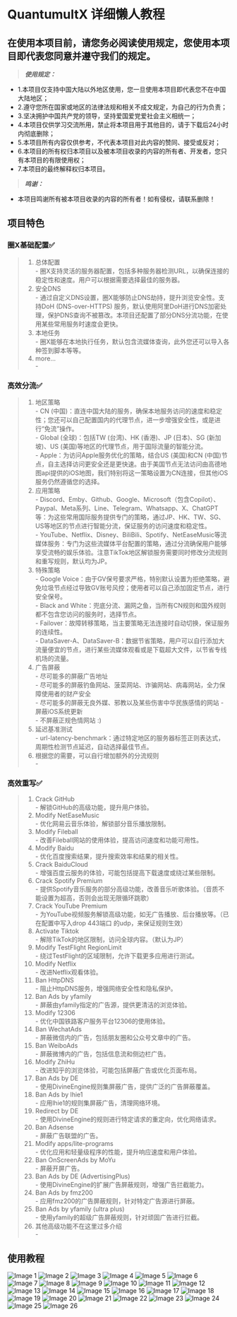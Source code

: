 # QuantumultX 详细懒人教程


## 在使用本项目前，请您务必阅读使用规定，您使用本项目即代表您同意并遵守我们的规定。
> ***使用规定：***
  - 1.本项目仅支持中国大陆以外地区使用，您一旦使用本项目即代表您不在中国大陆地区；
  - 2.遵守您所在国家或地区的法律法规和相关不成文规定，为自己的行为负责；
  - 3.坚决拥护中国共产党的领导，坚持爱国爱党爱社会主义相统一；
  - 4.本项目仅供学习交流所用，禁止将本项目用于其他目的，请于下载后24小时内彻底删除；
  - 5.本项目所有内容仅供参考，不代表本项目对此内容的赞同、接受或反对；
  - 6.本项目的所有权归本项目以及被本项目收录的内容的所有者、开发者，您只有本项目的有限使用权；
  - 7.本项目的最终解释权归本项目。
> ***鸣谢：***
  - 本项目鸣谢所有被本项目收录的内容的所有者！如有侵权，请联系删除！


## 项目特色
### 圈X基础配置✅  
   > 1. 总体配置  
     - 圈X支持灵活的服务器配置，包括多种服务器检测URL，以确保连接的稳定性和速度。用户可以根据需要选择最佳的服务器。  
   > 2. 安全DNS  
     - 通过自定义DNS设置，圈X能够防止DNS劫持，提升浏览安全性。支持DoH (DNS-over-HTTPS) 服务，默认使用阿里DoH进行DNS加密处理，保护DNS查询不被篡改。本项目还配置了部分DNS分流功能，在使用某些常用服务时速度会更快。  
   > 3. 本地任务  
     - 圈X能够在本地执行任务，默认包含流媒体查询，此外您还可以导入各种签到脚本等等。  
   > 4. more...  
     -   

### 高效分流✅  
   > 1. 地区策略  
     - CN (中国)：直连中国大陆的服务，确保本地服务访问的速度和稳定性；您还可以自己配置国内的代理节点，进一步增强安全性，或是进行“免流”操作。  
     - Global (全球)：包括TW (台湾)、HK (香港)、JP (日本)、SG (新加坡)、US (美国)等地区的代理节点，用于国际流量的智能分流。  
     - Apple：为访问Apple服务优化的策略，结合US (美国)和CN (中国)节点，自主选择访问更安全还是更快速。由于美国节点无法访问由高德地图api提供的iOS地图，我们特别将这一策略设置为CN连接，但其他iOS服务仍然遵循您的选择。  
   > 2. 应用策略  
     - Discord、Emby、Github、Google、Microsoft（包含Copilot）、Paypal、Meta系列、Line、Telegram、Whatsapp、X、ChatGPT等：为这些常用国际服务提供专门的策略，通过JP、HK、TW、SG、US等地区的节点进行智能分流，保证服务的访问速度和稳定性。  
     - YouTube、Netflix、Disney、BiliBili、Spotify、NetEaseMusic等流媒体服务：专门为这些流媒体平台配置的策略，通过分流确保用户能够享受流畅的娱乐体验。注意TikTok地区解锁服务需要同时修改分流规则和重写规则，默认均为JP。  
   > 3. 特殊策略  
     - Google Voice：由于GV保号要求严格，特别默认设置为拒绝策略，避免垃圾节点经过导致GV账号风控；使用者可以自己添加固定节点，进行安全保号。  
     - Black and White：兜底分流、漏网之鱼，当所有CN规则和国外规则都不包含您访问的服务时，选择节点。  
     - Failover：故障转移策略，当主要策略无法连接时自动切换，保证服务的连续性。  
     - DataSaver-A、DataSaver-B：数据节省策略，用户可以自行添加大流量便宜的节点，进行某些流媒体观看或是下载超大文件，以节省专线机场的流量。  
   > 4. 广告屏蔽  
     - 尽可能多的屏蔽广告地址  
     - 尽可能多的屏蔽钓鱼网站、菠菜网站、诈骗网站、病毒网站，全力保障使用者的财产安全  
     - 尽可能多的屏蔽无良外媒、邪教以及某些伤害中华民族感情的网站
     - 屏蔽iOS系统更新  
     - 不屏蔽正规色情网站 :)  
   > 6. 延迟基准测试  
     - url-latency-benchmark：通过特定地区的服务器标签正则表达式，周期性检测节点延迟，自动选择最佳节点。  
   > 7. 根据您的需要，可以自行增加额外的分流规则  
     -   

### 高效重写✅  
   > 1. Crack GitHub  
     - 解锁GitHub的高级功能，提升用户体验。  
   > 2. Modify NetEaseMusic  
     - 优化网易云音乐体验，解锁部分音乐播放限制。  
   > 3. Modify Fileball  
     - 改善Fileball网站的使用体验，提高访问速度和功能可用性。  
   > 4. Modify Baidu  
     - 优化百度搜索结果，提升搜索效率和结果的相关性。  
   > 5. Crack BaiduCloud  
     - 增强百度云服务的体验，可能包括提高下载速度或绕过某些限制。  
   > 6. Crack Spotify Premium  
     - 提供Spotify音乐服务的部分高级功能，改善音乐听歌体验。（音质不能设置为超高，否则会出现无限循环跳歌）  
   > 7. Crack YouTube Premium  
     - 为YouTube视频服务解锁高级功能，如无广告播放、后台播放等。（已在配置中写入drop 443端口 的udp，来保证规则生效）  
   > 8. Activate Tiktok  
     - 解除TikTok的地区限制，访问全球内容。（默认为JP）  
   > 9. Modify TestFlight RegionLimit  
     - 绕过TestFlight的区域限制，允许下载更多应用进行测试。  
   > 10. Modify Netflix  
     - 改进Netflix观看体验。  
   > 11. Ban HttpDNS  
     - 阻止HttpDNS服务，增强网络安全性和隐私保护。  
   > 12. Ban Ads by yfamily  
     - 屏蔽由yfamily指定的广告源，提供更清洁的浏览体验。  
   > 13. Modify 12306  
     - 优化中国铁路客户服务平台12306的使用体验。  
   > 14. Ban WechatAds  
     - 屏蔽微信内的广告，包括朋友圈和公众号文章中的广告。  
   > 15. Ban WeiboAds  
     - 屏蔽微博内的广告，包括信息流和侧边栏广告。  
   > 16. Modify ZhiHu  
     - 改进知乎的浏览体验，可能包括屏蔽广告或优化页面布局。  
   > 17. Ban Ads by DE  
     - 使用DivineEngine规则集屏蔽广告，提供广泛的广告屏蔽覆盖。  
   > 18. Ban Ads by lhie1  
     - 应用lhie1的规则集屏蔽广告，清理网络环境。  
   > 19. Redirect by DE  
     - 使用DivineEngine的规则进行特定请求的重定向，优化网络请求。  
   > 20. Ban Adsense  
     - 屏蔽广告联盟的广告。  
   > 21. Modify apps/lite-programs  
     - 优化应用和轻量级程序的性能，提升响应速度和用户体验。  
   > 22. Ban OnScreenAds by MoYu  
     - 屏蔽开屏广告。  
   > 23. Ban Ads by DE (AdvertisingPlus)  
     - 使用DivineEngine的扩展广告屏蔽规则，增强广告拦截能力。  
   > 24. Ban Ads by fmz200  
     - 应用fmz200的广告屏蔽规则，针对特定广告源进行屏蔽。  
   > 25. Ban Ads by yfamily (ultra plus)  
     - 使用yfamily的超级广告屏蔽规则，针对顽固广告进行拦截。  
   > 26. 其他高级功能不在这里过多介绍  
     -   




## 使用教程  
![Image 1](https://github.com/SparksDelmar/QuantumultX_configs/blob/main/res/1.jpg)
![Image 2](https://github.com/SparksDelmar/QuantumultX_configs/blob/main/res/2.jpg)
![Image 3](https://github.com/SparksDelmar/QuantumultX_configs/blob/main/res/3.jpg)
![Image 4](https://github.com/SparksDelmar/QuantumultX_configs/blob/main/res/4.jpg)
![Image 5](https://github.com/SparksDelmar/QuantumultX_configs/blob/main/res/5.jpg)
![Image 6](https://github.com/SparksDelmar/QuantumultX_configs/blob/main/res/6.jpg)
![Image 7](https://github.com/SparksDelmar/QuantumultX_configs/blob/main/res/7.jpg)
![Image 8](https://github.com/SparksDelmar/QuantumultX_configs/blob/main/res/8.jpg)
![Image 9](https://github.com/SparksDelmar/QuantumultX_configs/blob/main/res/9.jpg)
![Image 10](https://github.com/SparksDelmar/QuantumultX_configs/blob/main/res/10.jpg)
![Image 11](https://github.com/SparksDelmar/QuantumultX_configs/blob/main/res/11.jpg)
![Image 12](https://github.com/SparksDelmar/QuantumultX_configs/blob/main/res/12.jpg)
![Image 13](https://github.com/SparksDelmar/QuantumultX_configs/blob/main/res/13.jpg)
![Image 14](https://github.com/SparksDelmar/QuantumultX_configs/blob/main/res/14.jpg)
![Image 15](https://github.com/SparksDelmar/QuantumultX_configs/blob/main/res/15.jpg)
![Image 16](https://github.com/SparksDelmar/QuantumultX_configs/blob/main/res/16.jpg)
![Image 17](https://github.com/SparksDelmar/QuantumultX_configs/blob/main/res/17.jpg)
![Image 18](https://github.com/SparksDelmar/QuantumultX_configs/blob/main/res/18.jpg)
![Image 19](https://github.com/SparksDelmar/QuantumultX_configs/blob/main/res/19.jpg)
![Image 20](https://github.com/SparksDelmar/QuantumultX_configs/blob/main/res/20.jpg)
![Image 21](https://github.com/SparksDelmar/QuantumultX_configs/blob/main/res/21.jpg)
![Image 22](https://github.com/SparksDelmar/QuantumultX_configs/blob/main/res/22.jpg)
![Image 23](https://github.com/SparksDelmar/QuantumultX_configs/blob/main/res/23.jpg)
![Image 24](https://github.com/SparksDelmar/QuantumultX_configs/blob/main/res/24.jpg)
![Image 25](https://github.com/SparksDelmar/QuantumultX_configs/blob/main/res/25.jpg)
![Image 26](https://github.com/SparksDelmar/QuantumultX_configs/blob/main/res/26.jpg)

